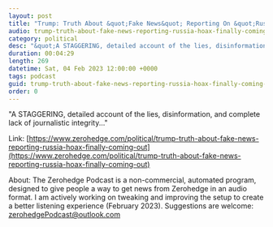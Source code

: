 ```yaml
---
layout: post
title: "Trump: Truth About &quot;Fake News&quot; Reporting On &quot;Russia Hoax&quot; Is Finally Coming Out"
audio: trump-truth-about-fake-news-reporting-russia-hoax-finally-coming-out-1
category: political
desc: "&quot;A STAGGERING, detailed account of the lies, disinformation, and complete lack of journalistic integrity...&quot;"
duration: 00:04:29
length: 269
datetime: Sat, 04 Feb 2023 12:00:00 +0000
tags: podcast
guid: trump-truth-about-fake-news-reporting-russia-hoax-finally-coming-out-0
order: 0
---
```

&quot;A STAGGERING, detailed account of the lies, disinformation, and complete lack of journalistic integrity...&quot;

Link: [https://www.zerohedge.com/political/trump-truth-about-fake-news-reporting-russia-hoax-finally-coming-out](https://www.zerohedge.com/political/trump-truth-about-fake-news-reporting-russia-hoax-finally-coming-out)

About: The Zerohedge Podcast is a non-commercial, automated program, designed to give people a way to get news from Zerohedge in an audio format.  I am actively working on tweaking and improving the setup to create a better listening experience (February 2023).  Suggestions are welcome: [zerohedgePodcast@outlook.com](mailto:zerohedgePodcast@outlook.com)